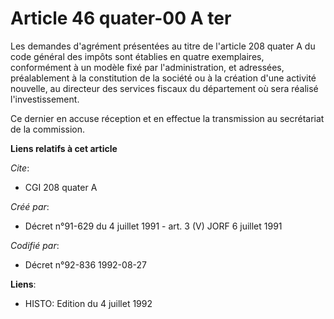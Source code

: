 # Article 46 quater-00 A ter

Les demandes d'agrément présentées au titre de l'article 208 quater A du code général des impôts sont établies en quatre
exemplaires, conformément à un modèle fixé par l'administration, et adressées, préalablement à la constitution de la société
ou à la création d'une activité nouvelle, au directeur des services fiscaux du département où sera réalisé l'investissement.

Ce dernier en accuse réception et en effectue la transmission au secrétariat de la commission.

**Liens relatifs à cet article**

_Cite_:

  - CGI 208 quater A

_Créé par_:

  - Décret n°91-629 du 4 juillet 1991 - art. 3 (V) JORF 6 juillet 1991

_Codifié par_:

  - Décret n°92-836 1992-08-27

**Liens**:

  - HISTO: Edition du 4 juillet 1992
